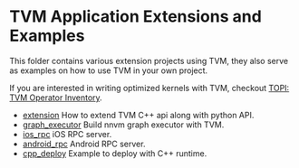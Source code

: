 # TVM Application Extensions and Examples
This folder contains various extension projects using TVM,
they also serve as examples on how to use TVM in your own project.

If you are interested in writing optimized kernels with TVM, checkout [TOPI: TVM Operator Inventory](../topi).

- [extension](extension) How to extend TVM C++ api along with python API.
- [graph_executor](graph_executor) Build nnvm graph executor with TVM.
- [ios_rpc](ios_rpc) iOS RPC server.
- [android_rpc](android_rpc) Android RPC server.
- [cpp_deploy](cpp_deploy) Example to deploy with C++ runtime.

